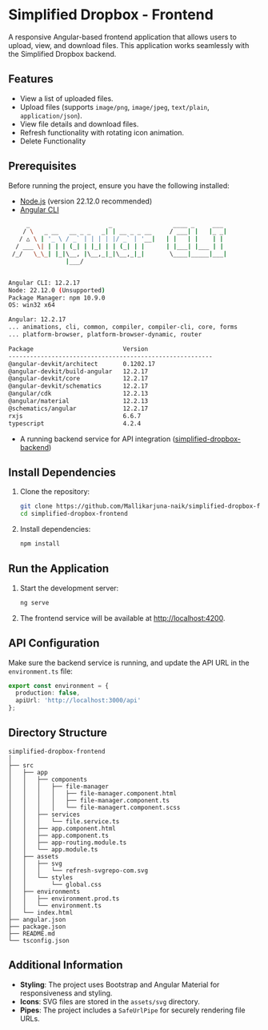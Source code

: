 # Simplified Dropbox - Frontend

A responsive Angular-based frontend application that allows users to upload, view, and download files. This application works seamlessly with the Simplified Dropbox backend.

## Features
- View a list of uploaded files.
- Upload files (supports `image/png`, `image/jpeg`, `text/plain`, `application/json`).
- View file details and download files.
- Refresh functionality with rotating icon animation.
- Delete Functionality

## Prerequisites
Before running the project, ensure you have the following installed:
- [Node.js](https://nodejs.org) (version 22.12.0 recommended)
- [Angular CLI](https://angular.io/cli)
```bash
     _                      _                 ____ _     ___
    / \   _ __   __ _ _   _| | __ _ _ __     / ___| |   |_ _|
   / △ \ | '_ \ / _` | | | | |/ _` | '__|   | |   | |    | |
  / ___ \| | | | (_| | |_| | | (_| | |      | |___| |___ | |
 /_/   \_\_| |_|\__, |\__,_|_|\__,_|_|       \____|_____|___|
                |___/


Angular CLI: 12.2.17
Node: 22.12.0 (Unsupported)
Package Manager: npm 10.9.0
OS: win32 x64

Angular: 12.2.17
... animations, cli, common, compiler, compiler-cli, core, forms
... platform-browser, platform-browser-dynamic, router

Package                         Version
---------------------------------------------------------
@angular-devkit/architect       0.1202.17
@angular-devkit/build-angular   12.2.17
@angular-devkit/core            12.2.17
@angular-devkit/schematics      12.2.17
@angular/cdk                    12.2.13
@angular/material               12.2.13
@schematics/angular             12.2.17
rxjs                            6.6.7
typescript                      4.2.4
```
- A running backend service for API integration ([simplified-dropbox-backend](https://github.com/Mallikarjuna-naik/dropbox-backend.git))

## Install Dependencies
1. Clone the repository:
   ```bash
   git clone https://github.com/Mallikarjuna-naik/simplified-dropbox-frontend.git
   cd simplified-dropbox-frontend
   ```

2. Install dependencies:
   ```bash
   npm install
   ```

## Run the Application
1. Start the development server:
   ```bash
   ng serve
   ```

2. The frontend service will be available at [http://localhost:4200](http://localhost:4200).

## API Configuration
Make sure the backend service is running, and update the API URL in the `environment.ts` file:
```typescript
export const environment = {
  production: false,
  apiUrl: 'http://localhost:3000/api'
};
```

## Directory Structure
```
simplified-dropbox-frontend
│
├── src
│   ├── app
│   │   ├── components
│   │   │   ├── file-manager
│   │   │   │   ├── file-manager.component.html
│   │   │   │   ├── file-manager.component.ts
│   │   │   │   └── file-managert.component.scss
│   │   ├── services
│   │   │   └── file.service.ts
│   │   ├── app.component.html
│   │   ├── app.component.ts
│   │   ├── app-routing.module.ts
│   │   └── app.module.ts
│   ├── assets
│   │   ├── svg
│   │   │   └── refresh-svgrepo-com.svg
│   │   └── styles
│   │       └── global.css
│   ├── environments
│   │   ├── environment.prod.ts
│   │   └── environment.ts
│   └── index.html
├── angular.json
├── package.json
├── README.md
└── tsconfig.json
```

## Additional Information
- **Styling**: The project uses Bootstrap and Angular Material for responsiveness and styling.
- **Icons**: SVG files are stored in the `assets/svg` directory.
- **Pipes**: The project includes a `SafeUrlPipe` for securely rendering file URLs.
